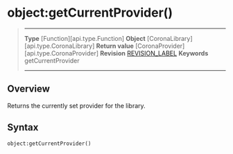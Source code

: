 # object:getCurrentProvider()

> --------------------- ------------------------------------------------------------------------------------------
> __Type__              [Function][api.type.Function]
> __Object__            [CoronaLibrary][api.type.CoronaLibrary]
> __Return value__      [CoronaProvider][api.type.CoronaProvider]
> __Revision__          [REVISION_LABEL](REVISION_URL)
> __Keywords__          getCurrentProvider
> --------------------- ------------------------------------------------------------------------------------------


## Overview

Returns the currently set provider for the library.

## Syntax

	object:getCurrentProvider()
